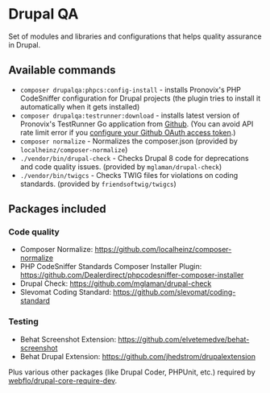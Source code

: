 # Drupal QA

Set of modules and libraries and configurations that helps quality assurance in Drupal.

## Available commands

* `composer drupalqa:phpcs:config-install` - installs Pronovix's PHP CodeSniffer configuration for Drupal projects
(the plugin tries to install it automatically when it gets installed)
* `composer drupalqa:testrunner:download` - installs latest version of Pronovix's TestRunner Go application from [Github](https://github.com/Pronovix/testrunner).
(You can avoid API rate limit error if you [configure your Github OAuth access token](https://getcomposer.org/doc/articles/troubleshooting.md#api-rate-limit-and-oauth-tokens).)
* `composer normalize` - Normalizes the composer.json (provided by `localheinz/composer-normalize`)
* `./vendor/bin/drupal-check` - Checks Drupal 8 code for deprecations and code quality issues. (provided by `mglaman/drupal-check`)
* `./vendor/bin/twigcs` - Checks TWIG files for violations on coding standards. (provided by `friendsoftwig/twigcs`)

## Packages included

### Code quality

* Composer Normalize: https://github.com/localheinz/composer-normalize
* PHP CodeSniffer Standards Composer Installer Plugin: https://github.com/Dealerdirect/phpcodesniffer-composer-installer
* Drupal Check: https://github.com/mglaman/drupal-check
* Slevomat Coding Standard: https://github.com/slevomat/coding-standard

### Testing

* Behat Screenshot Extension: https://github.com/elvetemedve/behat-screenshot
* Behat Drupal Extension: https://github.com/jhedstrom/drupalextension

Plus various other packages (like Drupal Coder, PHPUnit, etc.) required by [webflo/drupal-core-require-dev](https://github.com/webflo/drupal-core-require-dev).
